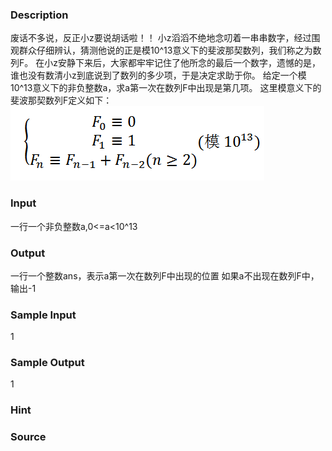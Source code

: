 
### Description
废话不多说，反正小z要说胡话啦！！
小z滔滔不绝地念叨着一串串数字，经过围观群众仔细辨认，猜测他说的正是模10^13意义下的斐波那契数列，我们称之为数列F。
在小z安静下来后，大家都牢牢记住了他所念的最后一个数字，遗憾的是，谁也没有数清小z到底说到了数列的多少项，于是决定求助于你。
给定一个模10^13意义下的非负整数a，求a第一次在数列F中出现是第几项。
这里模意义下的斐波那契数列F定义如下：
![](/JudgeOnline/upload/201608/1111.png)

### Input
一行一个非负整数a,0<=a<10^13

### Output
一行一个整数ans，表示a第一次在数列F中出现的位置
如果a不出现在数列F中，输出-1

### Sample Input
1
### Sample Output
1
### Hint

### Source
